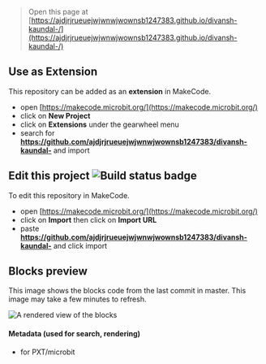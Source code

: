 
> Open this page at [https://ajdjrjrueuejwjwnwjwownsb1247383.github.io/divansh-kaundal-/](https://ajdjrjrueuejwjwnwjwownsb1247383.github.io/divansh-kaundal-/)

## Use as Extension

This repository can be added as an **extension** in MakeCode.

* open [https://makecode.microbit.org/](https://makecode.microbit.org/)
* click on **New Project**
* click on **Extensions** under the gearwheel menu
* search for **https://github.com/ajdjrjrueuejwjwnwjwownsb1247383/divansh-kaundal-** and import

## Edit this project ![Build status badge](https://github.com/ajdjrjrueuejwjwnwjwownsb1247383/divansh-kaundal-/workflows/MakeCode/badge.svg)

To edit this repository in MakeCode.

* open [https://makecode.microbit.org/](https://makecode.microbit.org/)
* click on **Import** then click on **Import URL**
* paste **https://github.com/ajdjrjrueuejwjwnwjwownsb1247383/divansh-kaundal-** and click import

## Blocks preview

This image shows the blocks code from the last commit in master.
This image may take a few minutes to refresh.

![A rendered view of the blocks](https://github.com/ajdjrjrueuejwjwnwjwownsb1247383/divansh-kaundal-/raw/master/.github/makecode/blocks.png)

#### Metadata (used for search, rendering)

* for PXT/microbit
<script src="https://makecode.com/gh-pages-embed.js"></script><script>makeCodeRender("{{ site.makecode.home_url }}", "{{ site.github.owner_name }}/{{ site.github.repository_name }}");</script>
